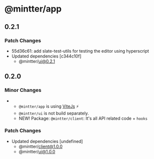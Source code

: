 # @mintter/app

## 0.2.1

### Patch Changes

- 55d36c61: add slate-test-utils for testing the editor using hyperscript
- Updated dependencies [c344c10f]
  - @mintter/ui@0.2.1

## 0.2.0

### Minor Changes

- - `@mintter/app` is using [ViteJs](https://vitejs.dev/) ⚡️
  - `@mintter/ui` is not build separately.
  - NEW! Package: `@mintter/client`: It's all API related code + `hooks`

### Patch Changes

- Updated dependencies [undefined]
  - @mintter/client@1.0.0
  - @mintter/ui@1.0.0
